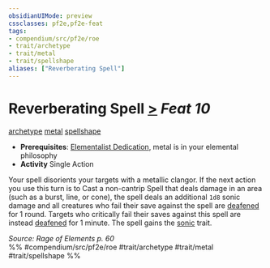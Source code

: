 ```yaml
---
obsidianUIMode: preview
cssclasses: pf2e,pf2e-feat
tags:
- compendium/src/pf2e/roe
- trait/archetype
- trait/metal
- trait/spellshape
aliases: ["Reverberating Spell"]
---
```

# Reverberating Spell  [>](rules/core-rulebook/chapter-9-playing-the-game.md#Actions "Single Action") *Feat 10*  
[archetype](rules/traits/archetype.md "Archetype Feat Trait")  [metal](rules/traits/metal-roe.md "Metal Energy & Element Trait")  [spellshape](rules/traits/spellshape-roe.md "Spellshape General Trait")  

- **Prerequisites**: [Elementalist Dedication](compendium/feats/elementalist-dedication-roe.md), metal is in your elemental philosophy
- **Activity** Single Action

Your spell disorients your targets with a metallic clangor. If the next action you use this turn is to Cast a non-cantrip Spell that deals damage in an area (such as a burst, line, or cone), the spell deals an additional `1d8` sonic damage and all creatures who fail their save against the spell are [deafened](rules/conditions.md#Deafened) for 1 round. Targets who critically fail their saves against this spell are instead [deafened](rules/conditions.md#Deafened) for 1 minute. The spell gains the [sonic](rules/traits/sonic.md "Sonic Energy & Element Trait") trait.

*Source: Rage of Elements p. 60*  
%% #compendium/src/pf2e/roe #trait/archetype #trait/metal #trait/spellshape %%